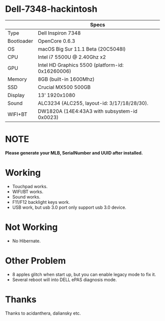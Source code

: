 # Dell-7348-hackintosh

|           | Specs                                            |
|-----------|--------------------------------------------------|
| Type      | Dell Inspiron 7348                               |
| Bootloader| OpenCore 0.6.3                                   |
| OS        | macOS Big Sur 11.1 Beta (20C5048l)               |
| CPU       | Intel i7 5500U @ 2.40Ghz x2                      |
| GPU       | Intel HD Graphics 5500 (platform-id: 0x16260006) |
| Memory    | 8GB (built-in 1600Mhz)                           |
| SSD       | Crucial MX500 500GB                              |
| Display   | 13' 1920x1080                                    |
| Sound     | ALC3234 (ALC255, layout-id: 3/17/18/28/30).      |
| WIFI+BT   | DW1820A (14E4:43A3 with subsystem-id 0x0023)     |

# NOTE

**Please generate your MLB, SerialNumber and UUID after installed.**

# Working

- Touchpad works.
- WIFI/BT works.
- Sound works.
- F11/F12 backlight keys work.
- USB work, but usb 3.0 port only support usb 3.0 device.

# Not Working

- No Hibernate.

# Other Problem

- 8 apples glitch when start up, but you can enable legacy mode to fix it.
- Several reboot will into DELL ePAS diagnosis mode.

# Thanks

Thanks to acidanthera, daliansky etc.